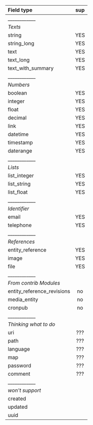 
| Field type                 | sup |
|:---------------------------|:---:|
| ____________               |     |
|   *Texts*                  |     |
| string                     | YES |
| string_long                | YES |
| text                       | YES |
| text_long                  | YES |
| text_with_summary          | YES |
| ____________               |     |
|  *Numbers*                 |     |
| boolean                    | YES |
| integer                    | YES |
| float                      | YES |
| decimal                    | YES |
| link                       | YES |
| datetime                   | YES |
| timestamp                  | YES |
| daterange                  | YES |
| ____________               |     |
|  *Lists*                   |     |
| list_integer               | YES |
| list_string                | YES |
| list_float                 | YES |
| ____________               |     |
| *Identifier*               |     |
| email                      | YES |
| telephone                  | YES |
| ____________               |     |
| *References*               |     |
| entity_reference           | YES |
| image                      | YES |
| file                       | YES |
| ____________               |     |
| *From contrib Modules*     |     |
| entity_reference_revisions | no  |
| media_entity               | no  |
| cronpub                    | no  |
| ____________               |     |
| *Thinking what to do*      |     |
| uri                        | ??? |
| path                       | ??? |
| language                   | ??? |
| map                        | ??? |
| password                   | ??? |
| comment                    | ??? |
| ____________               |     |
| *won't support*            |     |
| created                    |     |
| updated                    |     |
| uuid                       |     |
